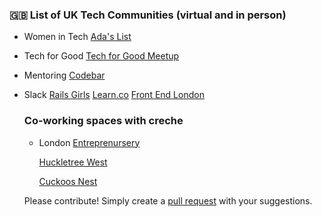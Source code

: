 ### 🇬🇧 List of UK Tech Communities (virtual and in person)

* Women in Tech
  [Ada's List](https://adaslist.mobilize.io)

* Tech for Good
  [Tech for Good Meetup](https://www.meetup.com/techforgood)

* Mentoring
  [Codebar](http://codebar.io)

* Slack
  [Rails Girls](http://railsgirlslondon.slack.com)
  [Learn.co](https://learn-co.slack.com)
  [Front End London](http://frontendlondon-slack.herokuapp.com/)

  ### Co-working spaces with creche

  * London
    [Entreprenursery](http://www.entreprenursery.co.uk/)

    [Huckletree West](https://www.huckletree.com/)

    [Cuckoos Nest](http://www.cuckooznest.co.uk/)

  Please contribute! Simply create a [pull request](https://help.github.com/en/articles/creating-a-pull-request) with your suggestions.

